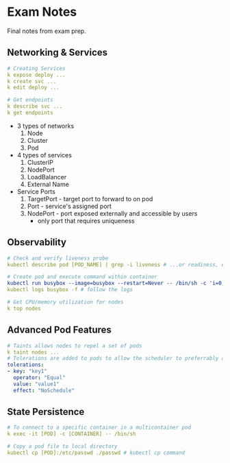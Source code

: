 # Exam Notes
Final notes from exam prep.

## Networking & Services

```yaml
# Creating Services
k expose deploy ...
k create svc ...
k edit deploy ...

# Get endpoints
k describe svc ...
k get endpoints
```

- 3 types of networks
  1. Node
  2. Cluster
  3. Pod
- 4 types of services
  1. ClusterIP
  2. NodePort
  3. LoadBalancer
  4. External Name
- Service Ports
  1. TargetPort - target port to forward to on pod
  2. Port - service's assigned port
  3. NodePort - port exposed externally and accessible by users
      - only port that requires uniqueness

## Observability

```yaml
# Check and verify liveness probe
kubectl describe pod [POD_NAME] | grep -i liveness # ...or readiness, etc.

# Create pod and execute command within container
kubectl run busybox --image=busybox --restart=Never -- /bin/sh -c 'i=0; while true; do echo "$i: $(date)"; i=$((i+1)); sleep 1; done'
kubectl logs busybox -f # follow the logs

# Get CPU/memory utilization for nodes
k top nodes
```
## Advanced Pod Features

```yaml
# Taints allows nodes to repel a set of pods
k taint nodes ...
# Tolerations are added to pods to allow the scheduler to preferrably add them to the node with specific taint.
tolerations:
- key: "key1"
  operator: "Equal"
  value: "value1"
  effect: "NoSchedule"
```

## State Persistence

```yaml
# To connect to a specific container in a multicontainer pod
k exec -it [POD] -c [CONTAINER] -- /bin/sh

# Copy a pod file to local directory
kubectl cp [POD]:/etc/passwd ./passwd # kubectl cp command
```
